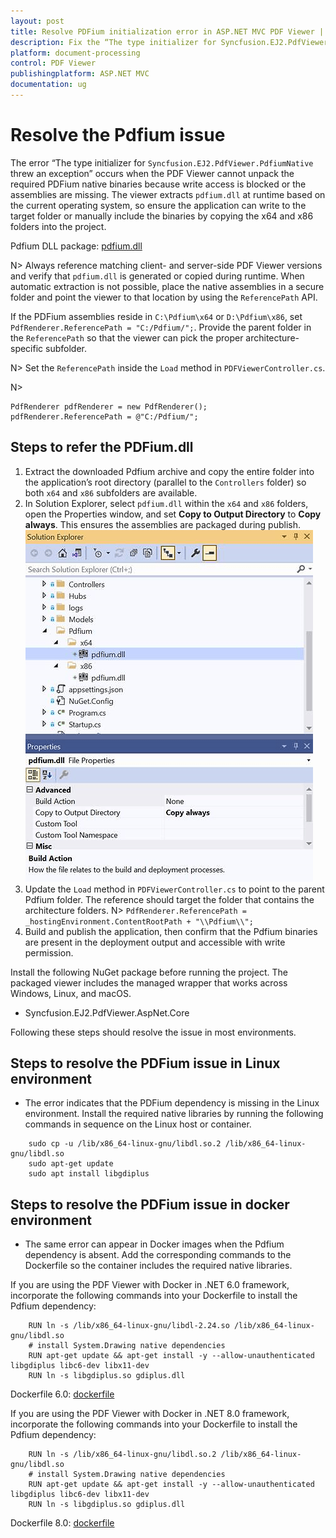 ```yaml
---
layout: post
title: Resolve PDFium initialization error in ASP.NET MVC PDF Viewer | Syncfusion
description: Fix the “The type initializer for Syncfusion.EJ2.PdfViewer.PdfiumNative threw an exception” error in the Syncfusion ASP.NET MVC PDF Viewer by copying the PDFium binaries and configuring ReferencePath.
platform: document-processing
control: PDF Viewer
publishingplatform: ASP.NET MVC
documentation: ug
---
```



# Resolve the Pdfium issue

The error “The type initializer for `Syncfusion.EJ2.PdfViewer.PdfiumNative` threw an exception” occurs when the PDF Viewer cannot unpack the required PDFium native binaries because write access is blocked or the assemblies are missing. The viewer extracts `pdfium.dll` at runtime based on the current operating system, so ensure the application can write to the target folder or manually include the binaries by copying the x64 and x86 folders into the project.

Pdfium DLL package: [pdfium.dll](https://www.syncfusion.com/downloads/support/directtrac/general/ze/Pdfium1334927507.zip)

N> Always reference matching client- and server-side PDF Viewer versions and verify that `pdfium.dll` is generated or copied during runtime. When automatic extraction is not possible, place the native assemblies in a secure folder and point the viewer to that location by using the `ReferencePath` API.

If the PDFium assemblies reside in `C:\Pdfium\x64` or `D:\Pdfium\x86`, set `PdfRenderer.ReferencePath = "C:/Pdfium/";`. Provide the parent folder in the `ReferencePath` so that the viewer can pick the proper architecture-specific subfolder.

N> Set the `ReferencePath` inside the `Load` method in `PDFViewerController.cs`.

N> 
```
PdfRenderer pdfRenderer = new PdfRenderer();
pdfRenderer.ReferencePath = @"C:/Pdfium/";
```

## Steps to refer the PDFium.dll

1. Extract the downloaded Pdfium archive and copy the entire folder into the application’s root directory (parallel to the `Controllers` folder) so both `x64` and `x86` subfolders are available.
2. In Solution Explorer, select `pdfium.dll` within the `x64` and `x86` folders, open the Properties window, and set **Copy to Output Directory** to **Copy always**. This ensures the assemblies are packaged during publish.
![Pdfium.dll settings](../images/pdfium_dll_settings.png)
3. Update the `Load` method in `PDFViewerController.cs` to point to the parent Pdfium folder. The reference should target the folder that contains the architecture folders.
N> `PdfRenderer.ReferencePath = _hostingEnvironment.ContentRootPath + "\\Pdfium\\";`
4. Build and publish the application, then confirm that the Pdfium binaries are present in the deployment output and accessible with write permission.

Install the following NuGet package before running the project. The packaged viewer includes the managed wrapper that works across Windows, Linux, and macOS.

* Syncfusion.EJ2.PdfViewer.AspNet.Core

Following these steps should resolve the issue in most environments.

## Steps to resolve the PDFium issue in Linux environment

* The error indicates that the PDFium dependency is missing in the Linux environment. Install the required native libraries by running the following commands in sequence on the Linux host or container.

```
    sudo cp -u /lib/x86_64-linux-gnu/libdl.so.2 /lib/x86_64-linux-gnu/libdl.so
    sudo apt-get update
    sudo apt install libgdiplus
```

## Steps to resolve the PDFium issue in docker environment

* The same error can appear in Docker images when the Pdfium dependency is absent. Add the corresponding commands to the Dockerfile so the container includes the required native libraries.

If you are using the PDF Viewer with Docker in .NET 6.0 framework, incorporate the following commands into your Dockerfile to install the Pdfium dependency:

```
    RUN ln -s /lib/x86_64-linux-gnu/libdl-2.24.so /lib/x86_64-linux-gnu/libdl.so
    # install System.Drawing native dependencies
    RUN apt-get update && apt-get install -y --allow-unauthenticated libgdiplus libc6-dev libx11-dev
    RUN ln -s libgdiplus.so gdiplus.dll
```

Dockerfile 6.0: [dockerfile](https://github.com/SyncfusionExamples/PdfViewer-Server/blob/master/Dockerfile)

If you are using the PDF Viewer with Docker in .NET 8.0 framework, incorporate the following commands into your Dockerfile to install the Pdfium dependency:

```
    RUN ln -s /lib/x86_64-linux-gnu/libdl.so.2 /lib/x86_64-linux-gnu/libdl.so
    # install System.Drawing native dependencies
    RUN apt-get update && apt-get install -y --allow-unauthenticated libgdiplus libc6-dev libx11-dev
    RUN ln -s libgdiplus.so gdiplus.dll
```

Dockerfile 8.0: [dockerfile](https://github.com/SyncfusionExamples/PdfViewer-Server/blob/master/Dockerfile_NET80)
